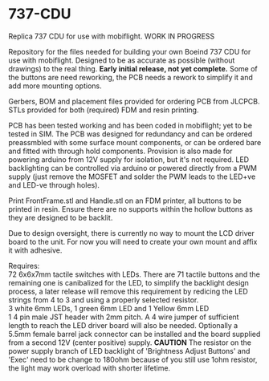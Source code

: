 # 737-CDU
Replica 737 CDU for use with mobiflight. WORK IN PROGRESS

Repository for the files needed for building your own Boeind 737 CDU for use with mobiflight.
Designed to be as accurate as possible (without drawings) to the real thing.
**Early initial release, not yet complete.** Some of the buttons are need reworking, the PCB needs a rework to simplify it and add more mounting options.

Gerbers, BOM and placement files provided for ordering PCB from JLCPCB.
STLs provided for both (required) FDM and resin printing.

PCB has been tested working and has been coded in mobiflight; yet to be tested in SIM. The PCB was designed for redundancy and can be ordered preassmbled with some surface mount components, or can be ordered bare and fitted with through hold components. Provision is also made for powering arduino from 12V supply for isolation, but it's not required. LED backlighting can be controlled via arduino or powered directly from a PWM supply (just remove the MOSFET and solder the PWM leads to the LED+ve and LED-ve through holes).

Print FrontFrame.stl and Handle.stl on an FDM printer, all buttons to be printed in resin. Ensure there are no supports within the hollow buttons as they are designed to be backlit.

Due to design oversight, there is currently no way to mount the LCD driver board to the unit. For now you will need to create your own mount and affix it with adhesive.

Requires:<br>
72 6x6x7mm tactile switches with LEDs. There are 71 tactile buttons and the remaining one is canibalized for the LED, to simplify the backlight design process, a later release will remove this requirement by redicing the LED strings from 4 to 3 and using a properly selected resistor.<br>
3 white 6mm LEDs, 1 green 6mm LED and 1 Yellow 6mm LED<br>
1 4 pin male JST header with 2mm pitch. A 4 wire jumper of sufficient length to reach the LED driver board will also be needed. Optionally a 5.5mm female barrel jack connector can be installed and the board supplied from a second 12V (center positive) supply.
**CAUTION** The resistor on the power supply branch of LED backlight of 'Brightness Adjust Buttons' and 'Exec' need to be change to 180ohm because of you still use 1ohm resistor, the light may work overload with shorter lifetime.
